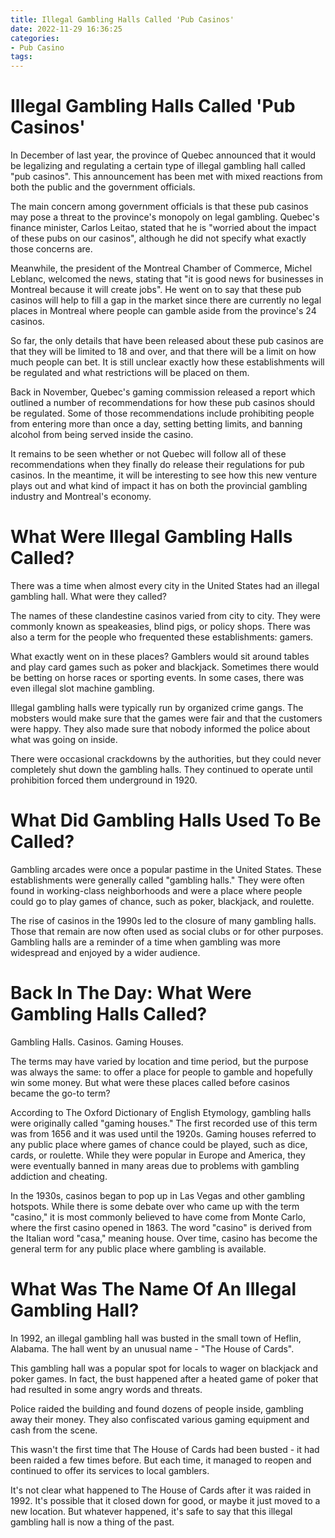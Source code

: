 ```yaml
---
title: Illegal Gambling Halls Called 'Pub Casinos'
date: 2022-11-29 16:36:25
categories:
- Pub Casino
tags:
---
```



#  Illegal Gambling Halls Called 'Pub Casinos'

In December of last year, the province of Quebec announced that it would be legalizing and regulating a certain type of illegal gambling hall called "pub casinos". This announcement has been met with mixed reactions from both the public and the government officials.

The main concern among government officials is that these pub casinos may pose a threat to the province's monopoly on legal gambling. Quebec's finance minister, Carlos Leitao, stated that he is "worried about the impact of these pubs on our casinos", although he did not specify what exactly those concerns are.

Meanwhile, the president of the Montreal Chamber of Commerce, Michel Leblanc, welcomed the news, stating that "it is good news for businesses in Montreal because it will create jobs". He went on to say that these pub casinos will help to fill a gap in the market since there are currently no legal places in Montreal where people can gamble aside from the province's 24 casinos.

So far, the only details that have been released about these pub casinos are that they will be limited to 18 and over, and that there will be a limit on how much people can bet. It is still unclear exactly how these establishments will be regulated and what restrictions will be placed on them.

Back in November, Quebec's gaming commission released a report which outlined a number of recommendations for how these pub casinos should be regulated. Some of those recommendations include prohibiting people from entering more than once a day, setting betting limits, and banning alcohol from being served inside the casino.

It remains to be seen whether or not Quebec will follow all of these recommendations when they finally do release their regulations for pub casinos. In the meantime, it will be interesting to see how this new venture plays out and what kind of impact it has on both the provincial gambling industry and Montreal's economy.

#  What Were Illegal Gambling Halls Called?

There was a time when almost every city in the United States had an illegal gambling hall. What were they called?

The names of these clandestine casinos varied from city to city. They were commonly known as speakeasies, blind pigs, or policy shops. There was also a term for the people who frequented these establishments: gamers.

What exactly went on in these places? Gamblers would sit around tables and play card games such as poker and blackjack. Sometimes there would be betting on horse races or sporting events. In some cases, there was even illegal slot machine gambling.

Illegal gambling halls were typically run by organized crime gangs. The mobsters would make sure that the games were fair and that the customers were happy. They also made sure that nobody informed the police about what was going on inside.

There were occasional crackdowns by the authorities, but they could never completely shut down the gambling halls. They continued to operate until prohibition forced them underground in 1920.

#  What Did Gambling Halls Used To Be Called?

Gambling arcades were once a popular pastime in the United States. These establishments were generally called "gambling halls." They were often found in working-class neighborhoods and were a place where people could go to play games of chance, such as poker, blackjack, and roulette.

The rise of casinos in the 1990s led to the closure of many gambling halls. Those that remain are now often used as social clubs or for other purposes. Gambling halls are a reminder of a time when gambling was more widespread and enjoyed by a wider audience.

#  Back In The Day: What Were Gambling Halls Called?

Gambling Halls.
Casinos.
Gaming Houses.

The terms may have varied by location and time period, but the purpose was always the same: to offer a place for people to gamble and hopefully win some money. But what were these places called before casinos became the go-to term?

According to The Oxford Dictionary of English Etymology, gambling halls were originally called "gaming houses." The first recorded use of this term was from 1656 and it was used until the 1920s. Gaming houses referred to any public place where games of chance could be played, such as dice, cards, or roulette. While they were popular in Europe and America, they were eventually banned in many areas due to problems with gambling addiction and cheating.

In the 1930s, casinos began to pop up in Las Vegas and other gambling hotspots. While there is some debate over who came up with the term "casino," it is most commonly believed to have come from Monte Carlo, where the first casino opened in 1863. The word "casino" is derived from the Italian word "casa," meaning house. Over time, casino has become the general term for any public place where gambling is available.

#  What Was The Name Of An Illegal Gambling Hall?

In 1992, an illegal gambling hall was busted in the small town of Heflin, Alabama. The hall went by an unusual name - "The House of Cards".

This gambling hall was a popular spot for locals to wager on blackjack and poker games. In fact, the bust happened after a heated game of poker that had resulted in some angry words and threats.

Police raided the building and found dozens of people inside, gambling away their money. They also confiscated various gaming equipment and cash from the scene.

This wasn't the first time that The House of Cards had been busted - it had been raided a few times before. But each time, it managed to reopen and continued to offer its services to local gamblers.

It's not clear what happened to The House of Cards after it was raided in 1992. It's possible that it closed down for good, or maybe it just moved to a new location. But whatever happened, it's safe to say that this illegal gambling hall is now a thing of the past.